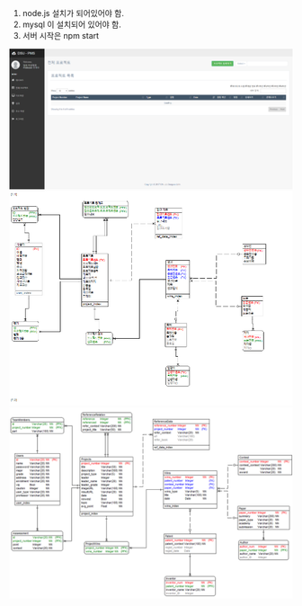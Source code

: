 1. node.js 설치가 되어있어야 함.
2. mysql 이 설치되어 있어야 함.
3. 서버 시작은 npm start

![mainpage](./demo-images/mainpage.png)
![erd12-5](./demo-images/erd12-5.png)
![erd12-5e](./demo-images/erd12-5e.png)
